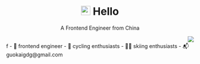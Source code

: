 <!-- ![women dot code be]() -->

<!-- 标题 + 个人描述, emoji 取自: http://emojihomepage.com -->
<p align="center">
  <h1 height="200px" align="center">
    <img src="https://cdn.jsdelivr.net/gh/MaleWeb/picture/images/techblog/hi.gif" width="25"> Hello
  </h1>
   <p align="center"> A Frontend Engineer from China </p>
</p>

<img align="right" src="https://github-readme-stats.vercel.app/api?username=guokaigdg&show_icons=true&icon_color=CE1D2D&text_color=718096&bg_color=00000000&hide_title=true&hide_border=true" />

<br />
f
- 🧙 frontend engineer
- 🚴 cycling enthusiasts
- 🏂🏻 skiing enthusiasts
- 📬 guokaigdg@gmail.com


<!-- 
  技术栈标签, 小标签来自: https://shields.io/
  1. shields 链接格式: https://img.shields.io/badge/-{标签文本}-{标签背景色}?style={标签类型}&logo={标签前面 Logo}&logoColor={Logo 颜色}
  2. shields 可选 Logo 列表参考: https://github.com/simple-icons/simple-icons/blob/develop/slugs.md

```
                      __                     __
   ____ ___  ______  / /______ _(_)___ _____/ /___ _
  / __ `/ / / / __ \/ //_/ __ `/ / __ `/ __  / __ `/
 / /_/ / /_/ / /_/ / ,< / /_/ / / /_/ / /_/ / /_/ / 
 \__, /\__,_/\____/_/|_|\__,_/_/\__, /\__,_/\__, /  
/____/                         /____/      /____/   
  
```
-->
<!-- 
<div align="center">
  <img src="https://img.shields.io/badge/-JavaScript-f6da1c?style=flat&logo=javascript&logoColor=white">
  <img src="https://img.shields.io/badge/-TypeScript-2b6dbf?style=flat&logo=typescript&logoColor=white">
  <img src="https://img.shields.io/badge/-React-00b4ce?style=flat&logo=react&logoColor=white">
  <img src="https://img.shields.io/badge/-Node.js-3C873A?style=flat&logo=Node.js&logoColor=white">
  <img src="https://img.shields.io/badge/-Koa-33333D?style=flat&logo=koa&logoColor=white">
  <img src="https://img.shields.io/badge/-Less-bf608e?style=flat&logo=less&logoColor=white">
  <img src="https://img.shields.io/badge/-Sass-b37feb?style=flat&logo=sass&logoColor=white">
  <img src="https://img.shields.io/badge/-Graphql-cf1322?style=flat&logo=graphql&logoColor=white">
</div>
<div align="center">
  <img src="https://img.shields.io/badge/-Git-ee462c?style=flat&logo=git&logoColor=white">
  <img src="https://img.shields.io/badge/-Docker-218bea?style=flat&logo=docker&logoColor=white">
  <img src="https://img.shields.io/badge/-Github-black?style=flat&logo=github">
  <img src="https://img.shields.io/badge/-Webpack-%232C3A42?style=flat-square&logo=webpack">
  <img src="https://img.shields.io/badge/-ESLint-%234B32C3?style=flat-square&logo=eslint">
</div>
-->
<!-- 
## ⭐️ My GitHub Stats
-->

<!-- <img align="center" alt="guokaigdg's github stats" src="https://github-readme-stats.vercel.app/api?username=guokaigdg&show_icons=true&theme=tokyonight&count_private=true"> 
<img width="227" alt="hello!" align="left" src="https://media1.tenor.com/images/72c9b849aa10b222371ebb99a6b1896a/tenor.gif"/> 
-->

<!-- 
 [![guokaigdg's GitHub | Stats](https://stats.quine.sh/guokaigdg/github?theme=dark)](https://quine.sh?utm_source=widgets&utm_campaign=guokaigdg)

-->
<!-- 关于我 -->
<!-- 
## 🎉 About Me
<br />

    😂 你的
    🐴 沙雕网友
    🐱 撸猫小能手
    ✒️ 手写三级残废
    🎨 从未获奖的画手
    👙 被编程耽误的艺术家
    🍜 外卖品鉴师学习做饭ing
    📷 定焦靠手变焦靠走的摄影师
    📅 无聊的日子就這樣，一天天過去

## 🚌 My GitHub Contributions
<!--![](https://raw.githubusercontent.com/guokaigdg/githubSNK/output/github-contribution-grid-snake.svg)  

![](https://github-readme-stats.vercel.app/api?username=guokaigdg&theme=tokyonight&hide_border=false&include_all_commits=true&count_private=false)
![](https://github-readme-streak-stats.herokuapp.com/?user=guokaigdg&theme=tokyonight&hide_border=false)

## 💬 Contact Me:

- **📬 Email:** [guokaigdg@gmail.com](mailto:guokaigdg@gmail.com)
- **🚀 Blog:** [www.guokaigdg.com](https://guokaigdg.github.io/)
- **🐙 Github:** [guokaigdg](https://github.com/guokaigdg)  
- **🦤 Twitter:** [@ma_meng](https://twitter.com/972579026)
- **💰 掘金:** [我家猫叫佩奇](https://juejin.cn/user/3526889035006190)

<!--
**guokaigdg/guokaigdg** is a ✨ _special_ ✨ repository because its `README.md` (this file) appears on your GitHub profile.

Here are some ideas to get you started:

- 🔭 I’m currently working on ...
- 🌱 I’m currently learning ...
- 👯 I’m looking to collaborate on ...
- 🤔 I’m looking for help with ...
- 💬 Ask me about ...
- 📫 How to reach me: ...
- 😄 Pronouns: ...
- ⚡ Fun fact: ...
-->
